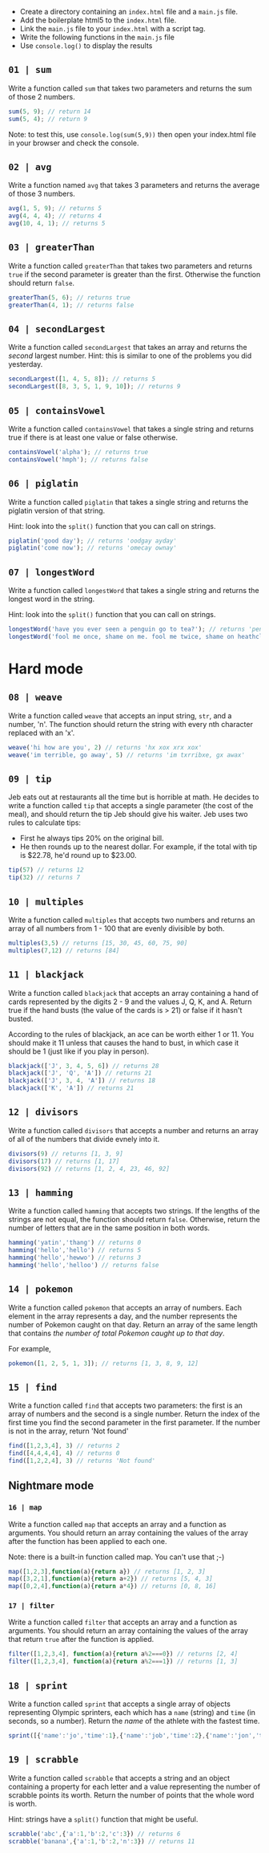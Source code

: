 - Create a directory containing an `index.html` file and a `main.js` file. 
- Add the boilerplate html5 to the `index.html` file. 
- Link the `main.js` file to your `index.html` with a script tag.
- Write the following functions in the `main.js` file
- Use `console.log()` to display the results

## `01 | sum`

Write a function called `sum` that takes two parameters and returns the sum of those 2 numbers.

```js
sum(5, 9); // return 14
sum(5, 4); // return 9
```

Note: to test this, use `console.log(sum(5,9))` then open your index.html file in your browser and check the console.

## `02 | avg`

Write a function named `avg` that takes 3 parameters and returns the average of those 3 numbers.

```js
avg(1, 5, 9); // returns 5
avg(4, 4, 4); // returns 4
avg(10, 4, 1); // returns 5
```

## `03 | greaterThan`

Write a function called `greaterThan` that takes two parameters and returns `true` if the second parameter is greater than the first. Otherwise the function should return `false`.

```js
greaterThan(5, 6); // returns true
greaterThan(4, 1); // returns false
```

## `04 | secondLargest`

Write a function called `secondLargest` that takes an array and returns the *second* largest number. Hint: this is similar to one of the problems you did yesterday.

```js
secondLargest([1, 4, 5, 8]); // returns 5
secondLargest([8, 3, 5, 1, 9, 10]); // returns 9
```

## `05 | containsVowel`

Write a function called `containsVowel` that takes a single string and returns true if there is at least one value or false otherwise.

```js
containsVowel('alpha'); // returns true
containsVowel('hmph'); // returns false
```

## `06 | piglatin`

Write a function called `piglatin` that takes a single string and returns the piglatin version of that string.

Hint: look into the `split()` function that you can call on strings.

```js
piglatin('good day'); // returns 'oodgay ayday'
piglatin('come now'); // returns 'omecay ownay'
```


## `07 | longestWord`

Write a function called `longestWord` that takes a single string and returns the longest word in the string.

Hint: look into the `split()` function that you can call on strings.


```js
longestWord('have you ever seen a penguin go to tea?'); // returns 'penguin'
longestWord('fool me once, shame on me. fool me twice, shame on heathcliff'); // returns 'heathcliff'
```

# Hard mode

## `08 | weave`

Write a function called `weave` that accepts an input string, `str`, and a number, 'n'. The function should return the string with every nth character replaced with an 'x'.

```js
weave('hi how are you', 2) // returns 'hx xox xrx xox'
weave('im terrible, go away', 5) // returns 'im txrribxe, gx awax'
```

## `09 | tip`

Jeb eats out at restaurants all the time but is horrible at math. He decides to write a function called `tip` that accepts a single parameter (the cost of the meal), and should return the tip Jeb should give his waiter. Jeb uses two rules to calculate tips:

- First he always tips 20% on the original bill.
- He then rounds up to the nearest dollar. For example, if the total with tip is $22.78, he'd round up to $23.00.

```js
tip(57) // returns 12
tip(32) // returns 7
```

## `10 | multiples`

Write a function called `multiples` that accepts two numbers and returns an array of all numbers from 1 - 100 that are evenly divisible by both.

```js
multiples(3,5) // returns [15, 30, 45, 60, 75, 90]
multiples(7,12) // returns [84]
```

## `11 | blackjack`

Write a function called `blackjack` that accepts an array containing a hand of cards represented by the digits 2 - 9 and the values J, Q, K, and A. Return true if the hand busts (the value of the cards is > 21) or false if it hasn't busted.

According to the rules of blackjack, an ace can be worth either 1 or 11. You should make it 11 unless that causes the hand to bust, in which case it should be 1 (just like if you play in person).

```js
blackjack(['J', 3, 4, 5, 6]) // returns 28
blackjack(['J', 'Q', 'A']) // returns 21
blackjack(['J', 3, 4, 'A']) // returns 18
blackjack(['K', 'A']) // returns 21
```

## `12 | divisors`

Write a function called `divisors` that accepts a number and returns an array of all of the numbers that divide evnely into it.

```js
divisors(9) // returns [1, 3, 9]
divisors(17) // returns [1, 17]
divisors(92) // returns [1, 2, 4, 23, 46, 92]
```

## `13 | hamming`

Write a function called `hamming` that accepts two strings. If the lengths of the strings are not equal, the function should return `false`. Otherwise, return the number of letters that are in the same position in both words.

```js
hamming('yatin','thang') // returns 0
hamming('hello','hello') // returns 5
hamming('hello','hewwo') // returns 3
hamming('hello','helloo') // returns false
```

## `14 | pokemon`

Write a function called `pokemon` that accepts an array of numbers. Each element in the array represents a day, and the number represents the number of Pokemon caught on that day. Return an array of the same length that contains *the number of total Pokemon caught up to that day*.

For example,

```js
pokemon([1, 2, 5, 1, 3]); // returns [1, 3, 8, 9, 12]
```

## `15 | find`

Write a function called `find` that accepts two parameters: the first is an array of numbers and the second is a single number. Return the index of the first time you find the second parameter in the first parameter. If the number is not in the array, return 'Not found'

```js
find([1,2,3,4], 3) // returns 2
find([4,4,4,4], 4) // returns 0
find([1,2,2,4], 3) // returns 'Not found'
```

## Nightmare mode

### `16 | map`

Write a function called `map` that accepts an array and a function as arguments. You should return an array containing the values of the array after the function has been applied to each one.

Note: there is a built-in function called map. You can't use that ;-)

```js
map([1,2,3],function(a){return a}) // returns [1, 2, 3]
map([3,2,1],function(a){return a+2}) // returns [5, 4, 3]
map([0,2,4],function(a){return a*4}) // returns [0, 8, 16]
```

### `17 | filter`

Write a function called `filter` that accepts an array and a function as arguments. You should return an array containing the values of the array that return `true` after the function is applied.

```js
filter([1,2,3,4], function(a){return a%2===0}) // returns [2, 4]
filter([1,2,3,4], function(a){return a%2===1}) // returns [1, 3]
```

## `18 | sprint`

Write a function called `sprint` that accepts a single array of objects representing Olympic sprinters, each which has a `name` (string) and `time` (in seconds, so a number). Return the *name* of the athlete with the fastest time.

```js
sprint([{'name':'jo','time':1},{'name':'job','time':2},{'name':'jon','time':3}]) // returns 'jo'
```


## `19 | scrabble`

Write a function called `scrabble` that accepts a string and an object containing a property for each letter and a value representing the number of scrabble points its worth. Return the number of points that the whole word is worth.

Hint: strings have a `split()` function that might be useful.

```js
scrabble('abc',{'a':1,'b':2,'c':3}) // returns 6
scrabble('banana',{'a':1,'b':2,'n':3}) // returns 11
```